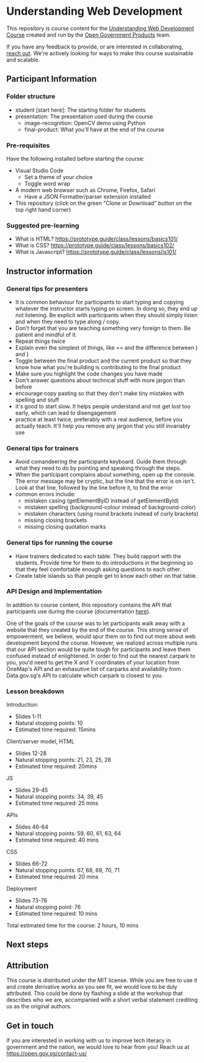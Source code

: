 # Understanding Web Development
This repository is course content for the [Understanding Web Development Course](https://www.cscollege.gov.sg/programmes/pages/display%20programme.aspx?epid=88mh6oplhphm3pdmkhkcpp5smo) created and run by the [Open Government Products](open.gov.sg) team. 

If you have any feedback to provide, or are interested in collaborating, [reach out](https://open.gov.sg/contact-us/). We're actively looking for ways to make this course sustainable and scalable.

## Participant Information

### Folder structure

- student [start here]: The starting folder for students
- presentation: The presentation used during the course 
  - image-recognition: OpenCV demo using Python
  - final-product: What you'll have at the end of the course

### Pre-requisites
Have the following installed before starting the course:
- Visual Studio Code
    - Set a theme of your choice
    - Toggle word wrap
- A modern web browser such as Chrome, Firefox, Safari
    - Have a JSON Formatter/parser extension installed
- This repository (click on the green "Clone or Download" button on the top right hand corner)

### Suggested pre-learning
- What is HTML? https://prototype.guide/class/lessons/basics101/
- What is CSS? https://prototype.guide/class/lessons/basics102/
- What is Javascript? https://prototype.guide/class/lessons/js101/

## Instructor information

### General tips for presenters

- It is common behaviour for participants to start typing and copying whatever the instructor starts typing on screen. In doing so, they end up not listening. Be explicit with participants when they should simply listen and when they need to type along / copy.
- Don't forget that you are teaching something very foreign to them. Be patient and mindful of it.
- Repeat things twice
- Explain even the simplest of things, like == and the difference between ) and }
- Toggle between the final product and the current product so that they know how what you're building is contributing to the final product
- Make sure you highlight the code changes you have made
- Don't answer questions about technical stuff with more jargon than before
- encourage copy pasting so that they don't make tiny mistakes with spelling and stuff
- it's good to start slow. It helps people understand and not get lost too early, which can lead to disengagement
- practice at least twice, preferably with a real audience, before you actually teach. It'll help you remove any jargon that you still invariably use


### General tips for trainers
- Avoid comandeering the participants keyboard. Guide them through what they need to do by pointing and speaking through the steps.
- When the participant complains about something, open up the console. The error message may be cryptic, but the line that the error is on isn't. Look at that line, followed by the line before it, to find the error
- common errors include:
  - mistaken casing (getElementByID instead of getElementById)
  - mistaken spelling (background-colour instead of background-color)
  - mistaken characters (using round brackets instead of curly brackets)
  - missing closing brackets
  - missing closing quotation marks
    

### General tips for running the course
- Have trainers dedicated to each table. They build rapport with the students. Provide time for them to do introductions in the beginning so that they feel comfortable enough asking questions to each other.
- Create table islands so that people get to know each other on that table.

### API Design and Implementation

In addition to course content, this repository contains the API that participants use during the course (documentation [here](https://opengovsg.github.io/carparks-near-me/)). 

One of the goals of the course was to let participants walk away with a website that they created by the end of the course. This strong sense of empowerment, we believe, would spur them on to find out more about web development beyond the course. However, we realized across multiple runs that our API section would be quite tough for participants and leave them confused instead of enlightened. In order to find out the nearest carpark to you, you'd need to get the X and Y coordinates of your location from OneMap's API and an exhasutive list of carparks and availability from Data.gov.sg's API to calculate which carpark is closest to you.

### Lesson breakdown

Introduction:
- Slides 1-11
- Natural stopping points: 10
- Estimated time required: 15mins

Client/server model, HTML
- Slides 12-28
- Natural stopping points: 21, 23, 25, 28
- Estimated time required: 20mins

JS 
- Slides 29-45
- Natural stopping points: 34, 39, 45
- Estimated time required: 25 mins

APIs 
- Slides 46-64
- Natural stopping points: 59, 60, 61, 63, 64
- Estimated time required: 40 mins

CSS 
- Slides 66-72
- Natural stopping points: 67, 68, 69, 70, 71
- Estimated time required: 20 mins

Deployment 
- Slides 73-76
- Natural stopping point: 76
- Estimated time required: 10 mins

Total estimated time for the course: 2 hours, 10 mins

## Next steps 

## Attribution

This course is distributed under the MIT license. While you are free to use it and create derivative works as you see fit, 
we would love to be duly attributed. This could be done by flashing a slide at the workshop that describes who we are, accompanied with a short verbal statement crediting us as the original authors.

## Get in touch

If you are interested in working with us to improve tech literacy in government and the nation, 
we would love to hear from you! Reach us at https://open.gov.sg/contact-us/

